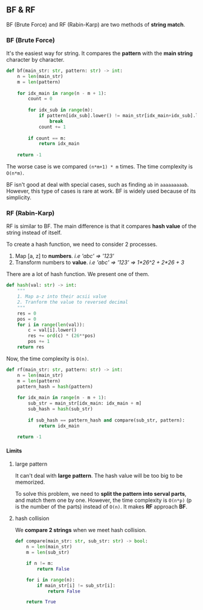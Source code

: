 ## BF & RF

BF (Brute Force) and RF (Rabin-Karp) are two methods of **string match**.

### BF (Brute Force)

It's the easiest way for string. It compares the **pattern** with the **main string** character by character.

```python
def bf(main_str: str, pattern: str) -> int:
    n = len(main_str)
    m = len(pattern)
    
    for idx_main in range(n - m + 1):
        count = 0
        
        for idx_sub in range(m):
            if pattern[idx_sub].lower() != main_str[idx_main+idx_sub].lower():
                break
            count += 1
        
        if count == m:
            return idx_main
    
    return -1
```

The worse case is we compared `(n*m+1) * m` times. The time complexity is `O(n*m)`.

BF isn't good at deal with special cases, such as finding `ab` in `aaaaaaaaab`. However, this type of cases is rare at work. BF is widely used because of its simplicity.

### RF (Rabin-Karp)

RF is similar to BF. The main difference is that it compares **hash value** of the string instead of itself.

To create a hash function, we need to consider 2 processes.

1. Map [a, z] to **numbers**. *i.e 'abc' => '123'* 
2. Transform numbers to **value**. *i.e 'abc' => '123' => 1\*26^2 + 2\*26 + 3*

There are a lot of hash function. We present one of them.

```python
def hash(val: str) -> int:
    """
    1. Map a-z into their acsii value 
    2. Tranform the value to reversed decimal
    """
    res = 0
    pos = 0
    for i in range(len(val)):
        c = val[i].lower()
        res += ord(c) * (26**pos)
        pos += 1
    return res
```

Now, the time complexity is `O(n)`.

```python
def rf(main_str: str, pattern: str) -> int:
    n = len(main_str)
    m = len(pattern)
    pattern_hash = hash(pattern)
    
    for idx_main in range(n - m + 1):
        sub_str = main_str[idx_main: idx_main + m]
        sub_hash = hash(sub_str)
        
        if sub_hash == pattern_hash and compare(sub_str, pattern):
            return idx_main
    
    return -1
```

#### Limits

1. large pattern
  
    It can't deal with **large pattern**. The hash value will be too big to be memorized.

    To solve this problem, we need to **split the pattern into serval parts**, and match them one by one. However, the time complexity is `O(n*p)` (p is the number of the parts) instead of `O(n)`. It makes **RF** approach **BF**. 

2. hash collision

   We **compare 2 strings** when we meet hash collision.

    ```python
    def compare(main_str: str, sub_str: str) -> bool:
        n = len(main_str)
        m = len(sub_str)

        if n != m:
            return False

        for i in range(n):
            if main_str[i] != sub_str[i]:
                return False

        return True
    ```

